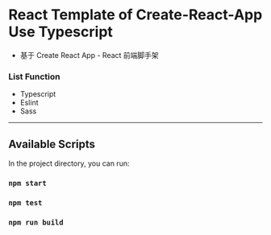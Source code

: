 # React Template of  Create-React-App Use Typescript

- 基于 Create React App - React 前端脚手架

### List Function
- Typescript
- Eslint
- Sass

---

## Available Scripts

In the project directory, you can run:

### `npm start`

### `npm test`

### `npm run build`